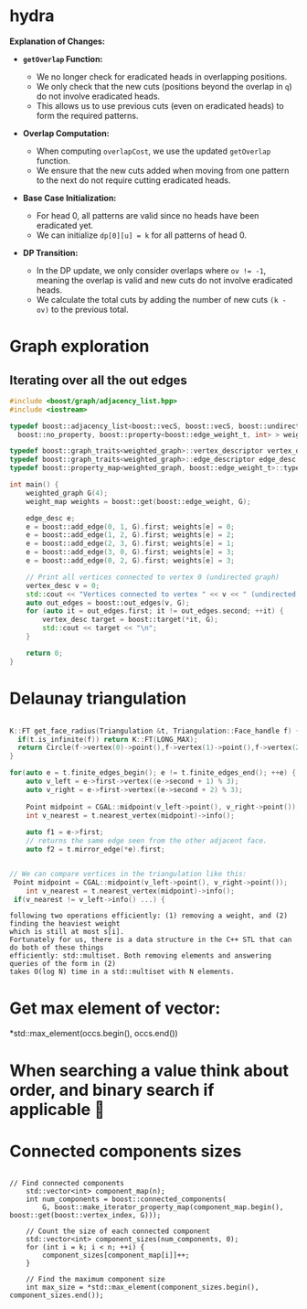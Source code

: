 # hydra

**Explanation of Changes:**

- **`getOverlap` Function:**

  - We no longer check for eradicated heads in overlapping positions.
  - We only check that the new cuts (positions beyond the overlap in `q`) do not involve eradicated heads.
  - This allows us to use previous cuts (even on eradicated heads) to form the required patterns.

- **Overlap Computation:**

  - When computing `overlapCost`, we use the updated `getOverlap` function.
  - We ensure that the new cuts added when moving from one pattern to the next do not require cutting eradicated heads.

- **Base Case Initialization:**

  - For head 0, all patterns are valid since no heads have been eradicated yet.
  - We can initialize `dp[0][u] = k` for all patterns of head 0.

- **DP Transition:**

  - In the DP update, we only consider overlaps where `ov != -1`, meaning the overlap is valid and new cuts do not involve eradicated heads.
  - We calculate the total cuts by adding the number of new cuts `(k - ov)` to the previous total.


# Graph exploration

## Iterating over all the out edges

```cpp
#include <boost/graph/adjacency_list.hpp>
#include <iostream>

typedef boost::adjacency_list<boost::vecS, boost::vecS, boost::undirectedS,
  boost::no_property, boost::property<boost::edge_weight_t, int> > weighted_graph;

typedef boost::graph_traits<weighted_graph>::vertex_descriptor vertex_desc;
typedef boost::graph_traits<weighted_graph>::edge_descriptor edge_desc;
typedef boost::property_map<weighted_graph, boost::edge_weight_t>::type weight_map;

int main() {
    weighted_graph G(4);
    weight_map weights = boost::get(boost::edge_weight, G);

    edge_desc e;
    e = boost::add_edge(0, 1, G).first; weights[e] = 0;
    e = boost::add_edge(1, 2, G).first; weights[e] = 2;
    e = boost::add_edge(2, 3, G).first; weights[e] = 1;
    e = boost::add_edge(3, 0, G).first; weights[e] = 3;
    e = boost::add_edge(0, 2, G).first; weights[e] = 3;

    // Print all vertices connected to vertex 0 (undirected graph)
    vertex_desc v = 0;
    std::cout << "Vertices connected to vertex " << v << " (undirected graph):\n";
    auto out_edges = boost::out_edges(v, G);
    for (auto it = out_edges.first; it != out_edges.second; ++it) {
        vertex_desc target = boost::target(*it, G);
        std::cout << target << "\n";
    }

    return 0;
}
```

# Delaunay triangulation

```cpp

K::FT get_face_radius(Triangulation &t, Triangulation::Face_handle f) {
  if(t.is_infinite(f)) return K::FT(LONG_MAX);
  return Circle(f->vertex(0)->point(),f->vertex(1)->point(),f->vertex(2)->point()).squared_radius();
}

for(auto e = t.finite_edges_begin(); e != t.finite_edges_end(); ++e) {
    auto v_left = e->first->vertex((e->second + 1) % 3);
    auto v_right = e->first->vertex((e->second + 2) % 3); 
    
    Point midpoint = CGAL::midpoint(v_left->point(), v_right->point());
    int v_nearest = t.nearest_vertex(midpoint)->info();
    
    auto f1 = e->first;
    // returns the same edge seen from the other adjacent face.
    auto f2 = t.mirror_edge(*e).first;


// We can compare vertices in the triangulation like this:
 Point midpoint = CGAL::midpoint(v_left->point(), v_right->point());
    int v_nearest = t.nearest_vertex(midpoint)->info();
 if(v_nearest != v_left->info() ...) {

```



``` In particular, we want to be able to carry out the
following two operations efficiently: (1) removing a weight, and (2) finding the heaviest weight
which is still at most s[i].
Fortunately for us, there is a data structure in the C++ STL that can do both of these things
efficiently: std::multiset. Both removing elements and answering queries of the form in (2)
takes O(log N) time in a std::multiset with N elements.
```

# Get max element of vector:

 *std::max_element(occs.begin(), occs.end())

# When searching a value think about order, and binary search if applicable 🧠

# Connected components sizes

```

// Find connected components
    std::vector<int> component_map(n);
    int num_components = boost::connected_components(
        G, boost::make_iterator_property_map(component_map.begin(), boost::get(boost::vertex_index, G)));

    // Count the size of each connected component
    std::vector<int> component_sizes(num_components, 0);
    for (int i = k; i < n; ++i) {
        component_sizes[component_map[i]]++;
    }

    // Find the maximum component size
    int max_size = *std::max_element(component_sizes.begin(), component_sizes.end());

```
